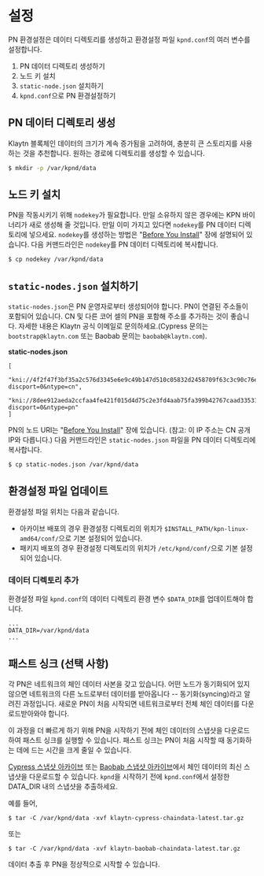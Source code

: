# 설정<a id="configuration"></a>

PN 환경설정은 데이터 디렉토리를 생성하고 환경설정 파일 `kpnd.conf`의 여러 변수를 설정합니다.

1. PN 데이터 디렉토리 생성하기
2. 노드 키 설치
3. `static-node.json` 설치하기
4. `kpnd.conf`으로 PN 환경설정하기

## PN 데이터 디렉토리 생성 <a id="pn-data-directory-creation"></a>

Klaytn 블록체인 데이터의 크기가 계속 증가됨을 고려하여, 충분히 큰 스토리지를 사용하는 것을 추천합니다. 원하는 경로에 디렉토리를 생성할 수 있습니다.

```bash
$ mkdir -p /var/kpnd/data
```

## 노드 키 설치 <a id="install-node-key"></a>

PN을 작동시키기 위해 `nodekey`가 필요합니다. 만일 소유하지 않은 경우에는 KPN 바이너리가 새로 생성해 줄 것입니다. 만일 이미 가지고 있다면 `nodekey`를 PN 데이터 디렉토리에 넣으세요. `nodekey`를 생성하는 방법은 "[Before You Install](../before-you-install.md)" 장에 설명되어 있습니다. 다음 커맨드라인은 `nodekey`를 PN 데이터 디렉토리에 복사합니다.

```bash
$ cp nodekey /var/kpnd/data
```

## `static-nodes.json` 설치하기 <a id="install-static-nodes-json"></a>

`static-nodes.json`은 PN 운영자로부터 생성되어야 합니다. PN이 연결된 주소들이 포함되어 있습니다. CN 및 다른 코어 셀의 PN을 포함해 주소를 추가하는 것이 좋습니다. 자세한 내용은 Klaytn 공식 이메일로 문의하세요.(Cypress 문의는 `bootstrap@klaytn.com` 또는 Baobab 문의는 `baobab@klaytn.com`\).

**static-nodes.json**

```text
[
  "kni://4f2f47f3bf35a2c576d3345e6e9c49b147d510c05832d2458709f63c3c90c76ead205975d944ed65e77dd4c6f63ebe1ef21d60da95952bc1e200e7487f4d9e1b@10.11.2.101:32323?discport=0&ntype=cn",
  "kni://8dee912aeda2ccfaa4fe421f015d4d75c2e3fd4aab75fa399b42767caad33531e57f3356b4a4af374593e33ec4320e1325aa2390a7be2489fa6b5724894680eb@10.11.2.102:32323?discport=0&ntype=pn"
]
```

PN의 노드 URI는 "[Before You Install](../before-you-install.md)" 장에 있습니다. \(참고: 이 IP 주소는 CN 공개 IP와 다릅니다.\) 다음 커맨드라인은 `static-nodes.json` 파일을 PN 데이터 디렉토리에 복사합니다.

```bash
$ cp static-nodes.json /var/kpnd/data
```

## 환경설정 파일 업데이트 <a id="update-the-configuration-file"></a>

환경설정 파일 위치는 다음과 같습니다.

* 아카이브 배포의 경우 환경설정 디렉토리의 위치가 `$INSTALL_PATH/kpn-linux-amd64/conf/`으로 기본 설정되어 있습니다.
* 패키지 배포의 경우 환경설정 디렉토리의 위치가 `/etc/kpnd/conf/`으로 기본 설정되어 있습니다.

### 데이터 디렉토리 추가  <a id="add-data-directory"></a>

환경설정 파일 `kpnd.conf`의 데이터 디렉토리 환경 변수 `$DATA_DIR`를 업데이트해야 합니다.

```text
...
DATA_DIR=/var/kpnd/data
...
```

## 패스트 싱크 \(선택 사항\) <a id="fast-sync-optional"></a>

각 PN은 네트워크의 체인 데이터 사본을 갖고 있습니다. 어떤 노드가 동기화되어 있지 않으면 네트워크의 다른 노드로부터 데이터를 받아옵니다 -- 동기화(syncing)라고 알려진 과정입니다. 새로운 PN이 처음 시작되면 네트워크로부터 전체 체인 데이터를 다운로드받아와야 합니다.

이 과정을 더 빠르게 하기 위해 PN을 시작하기 전에 체인 데이터의 스냅샷을 다운로드하여 패스트 싱크를 실행할 수 있습니다. 패스트 싱크는 PN이 처음 시작할 때 동기화하는 데에 드는 시간을 크게 줄일 수 있습니다.

[Cypress 스냅샷 아카이브](http://packages.klaytn.net/cypress/chaindata/) 또는 [Baobab 스냅샷 아카이브](http://packages.klaytn.net/baobab/chaindata/)에서 체인 데이터의 최신 스냅샷을 다운로드할 수 있습니다. `kpnd`을 시작하기 전에 `kpnd.conf`에서 설정한 DATA\_DIR 내의 스냅샷을 추출하세요.

예를 들어,

```text
$ tar -C /var/kpnd/data -xvf klaytn-cypress-chaindata-latest.tar.gz
```

또는

```text
$ tar -C /var/kpnd/data -xvf klaytn-baobab-chaindata-latest.tar.gz
```

데이터 추출 후 PN을 정상적으로 시작할 수 있습니다.

